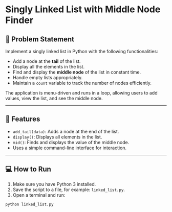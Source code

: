 # Singly Linked List with Middle Node Finder

## 🧠 Problem Statement

Implement a singly linked list in Python with the following functionalities:

- Add a node at the **tail** of the list.
- Display all the elements in the list.
- Find and display the **middle node** of the list in constant time.
- Handle empty lists appropriately.
- Maintain a `count` variable to track the number of nodes efficiently.

The application is menu-driven and runs in a loop, allowing users to add values, view the list, and see the middle node.

---

## 🚀 Features

- `add_tail(data)`: Adds a node at the end of the list.
- `display()`: Displays all elements in the list.
- `mid()`: Finds and displays the value of the middle node.
- Uses a simple command-line interface for interaction.

---

## 💻 How to Run

1. Make sure you have Python 3 installed.
2. Save the script to a file, for example: `linked_list.py`.
3. Open a terminal and run:

```bash
python linked_list.py
